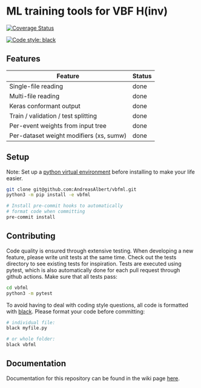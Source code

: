 # ML training tools for VBF H(inv)

[![Coverage Status](https://coveralls.io/repos/github/AndreasAlbert/vbfml/badge.svg?branch=main)](https://coveralls.io/github/AndreasAlbert/vbfml?branch=main)

[![Code style: black](https://img.shields.io/badge/code%20style-black-000000.svg)](https://github.com/psf/black)

## Features

| Feature | Status |
| ------- | ------ |
| Single-file reading | done |
| Multi-file reading | done |
| Keras conformant output | done |
| Train / validation / test splitting | done |
| Per-event weights from input tree | done |
| Per-dataset weight modifiers (xs, sumw) | done |


## Setup

Note: Set up a [python virtual environment](https://docs.python.org/3/tutorial/venv.html) before installing to make your life easier.

```bash
git clone git@github.com:AndreasAlbert/vbfml.git
python3 -m pip install -e vbfml

# Install pre-commit hooks to automatically
# format code when committing
pre-commit install 
```

## Contributing

Code quality is ensured through extensive testing. When developing a new feature, please write unit tests at the same time. Check out the tests directory to see existing tests for inspiration. 
Tests are executed using pytest, which is also automatically done for each pull request through github actions. Make sure that all tests pass:

```bash
cd vbfml
python3 -m pytest
```

To avoid having to deal with coding style questions, all code is formatted with [black](https://github.com/psf/black). Please format your code before committing:

```bash
# individual file:
black myfile.py

# or whole folder:
black vbfml
```

## Documentation

Documentation for this repository can be found in the wiki page [here](https://github.com/alpakpinar/vbfml/wiki).
